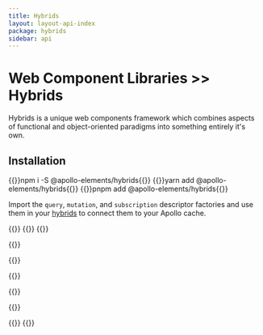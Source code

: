 ```yaml
---
title: Hybrids
layout: layout-api-index
package: hybrids
sidebar: api
---
```


# Web Component Libraries >> Hybrids

Hybrids is a unique web components framework which combines aspects of functional and object-oriented paradigms into something entirely it's own.

## Installation

<code-tabs collection="package-managers" default-tab="npm">
  {{<code-tab package="npm">}}npm i -S @apollo-elements/hybrids{{</code-tab>}}
  {{<code-tab package="yarn">}}yarn add @apollo-elements/hybrids{{</code-tab>}}
  {{<code-tab package="pnpm">}}pnpm add @apollo-elements/hybrids{{</code-tab>}}
</code-tabs>

Import the `query`, `mutation`, and `subscription` descriptor factories and use them in your [hybrids](https://hybrids.js.org) to connect them to your Apollo cache.

{{<docs-playground id="hybrids-app" lang="ts">}}
  {{<playground-file name="users-list.ts" include="users-list.ts" />}}
  {{<playground-file name="users-list.css" include="users-list.css" />}}

  {{<playground-file name="Users.query.graphql.ts" include="Users.query.graphql.ts" />}}

  {{<playground-file name="AddUser.mutation.graphql.ts" include="AddUser.mutation.graphql.ts" />}}

  {{<playground-file name="RemoveUser.mutation.graphql.ts" include="RemoveUser.mutation.graphql.ts" />}}

  {{<playground-file name="style.css" include="style.css" />}}

  {{<playground-file name="index.html" include="index.html" />}}

  {{<playground-file name="client.ts" include="client.ts" />}}
{{</docs-playground>}}